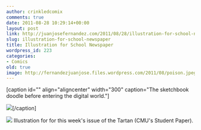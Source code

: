 ```yaml
---
author: crinkledcomix
comments: true
date: 2011-08-28 10:29:14+00:00
layout: post
link: http://juanjosefernandez.com/2011/08/28/illustration-for-school-newspaper/
slug: illustration-for-school-newspaper
title: Illustration for School Newspaper
wordpress_id: 223
categories:
- Comics
old: true
image: http://fernandezjuanjose.files.wordpress.com/2011/08/poison.jpeg
---
```


[caption id="" align="aligncenter" width="300" caption="The sketchbook doodle before entering the digital world."]



[![](http://fernandezjuanjose.files.wordpress.com/2011/08/poison.jpeg?w=300)](http://fernandezjuanjose.files.wordpress.com/2011/08/poison.jpeg)[/caption]



[![](http://fernandezjuanjose.files.wordpress.com/2011/08/poison.jpg?w=259)](http://fernandezjuanjose.files.wordpress.com/2011/08/poison.jpg)
    Illustration for for this week's issue of the Tartan (CMU's Student Paper).
